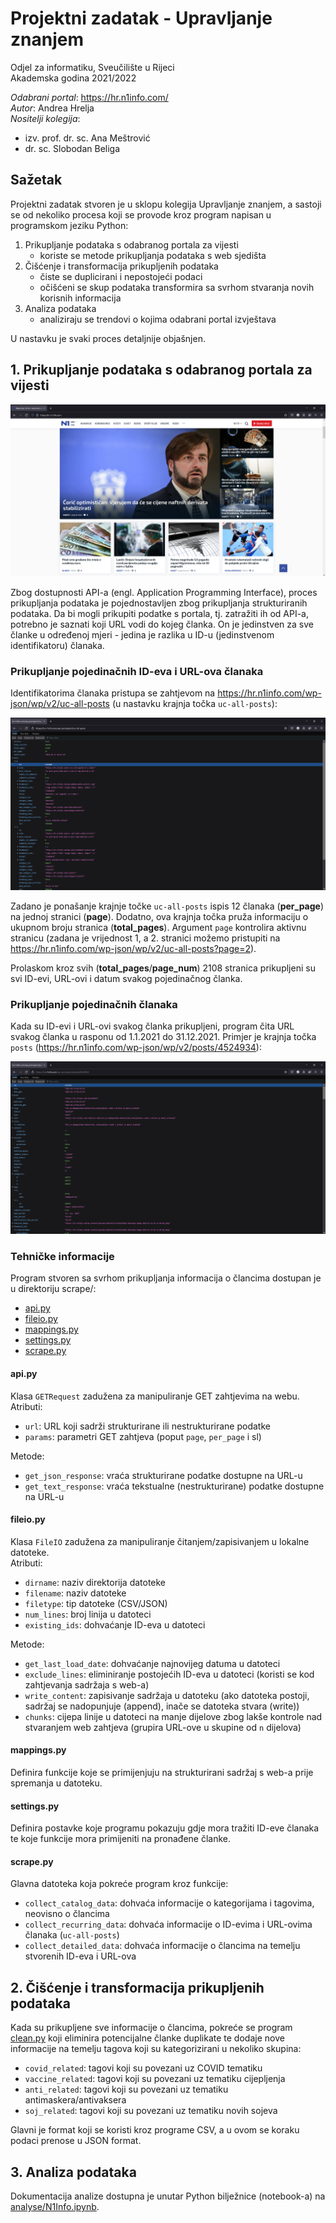 # Projektni zadatak - Upravljanje znanjem
Odjel za informatiku, Sveučilište u Rijeci  
Akademska godina 2021/2022

*Odabrani portal*: https://hr.n1info.com/  
*Autor*: Andrea Hrelja  
*Nositelji kolegija*:
- izv. prof. dr. sc. Ana Meštrović
- dr. sc. Slobodan Beliga

## Sažetak

Projektni zadatak stvoren je u sklopu kolegija Upravljanje znanjem, a sastoji se od nekoliko procesa koji se provode kroz program napisan u programskom jeziku Python:

1. Prikupljanje podataka s odabranog portala za vijesti
   - koriste se metode prikupljanja podataka s web sjedišta
2. Čišćenje i transformacija prikupljenih podataka
   - čiste se duplicirani i nepostojeći podaci
   - očišćeni se skup podataka transformira sa svrhom stvaranja novih korisnih informacija
3. Analiza podataka
   - analiziraju se trendovi o kojima odabrani portal izvještava

U nastavku je svaki proces detaljnije objašnjen.

## 1. Prikupljanje podataka s odabranog portala za vijesti

![Slika portala](docs/img/n1info.png)

Zbog dostupnosti API-a (engl. Application Programming Interface), proces prikupljanja podataka je pojednostavljen zbog prikupljanja strukturiranih podataka. Da bi mogli prikupiti podatke s portala, tj. zatražiti ih od API-a, potrebno je saznati koji URL vodi do kojeg članka. On je jedinstven za sve članke u određenoj mjeri - jedina je razlika u ID-u (jedinstvenom identifikatoru) članaka. 

### Prikupljanje pojedinačnih ID-eva i URL-ova članaka
Identifikatorima članaka pristupa se zahtjevom na https://hr.n1info.com/wp-json/wp/v2/uc-all-posts (u nastavku krajnja točka `uc-all-posts`):

![Krajnja točka uc-all-posts](docs/img/uc-all-posts.png)

Zadano je ponašanje krajnje točke `uc-all-posts` ispis 12 članaka (**per_page**) na jednoj stranici (**page**). Dodatno, ova krajnja točka pruža informaciju o ukupnom broju stranica (**total_pages**). Argument `page` kontrolira aktivnu stranicu (zadana je vrijednost 1, a 2. stranici možemo pristupiti na https://hr.n1info.com/wp-json/wp/v2/uc-all-posts?page=2).

Prolaskom kroz svih (**total_pages**/**page_num**) 2108 stranica prikupljeni su svi ID-evi, URL-ovi i datum svakog pojedinačnog članka.

### Prikupljanje pojedinačnih članaka

Kada su ID-evi i URL-ovi svakog članka prikupljeni, program čita URL svakog članka u rasponu od 1.1.2021 do 31.12.2021. Primjer je krajnja točka `posts` (https://hr.n1info.com/wp-json/wp/v2/posts/4524934):

![Krajnja točka posts](docs/img/posts.png)

### Tehničke informacije

Program stvoren sa svrhom prikupljanja informacija o člancima dostupan je u direktoriju scrape/:
 - [api.py](scrape/api.py)
 - [fileio.py](scrape/fileio.py)
 - [mappings.py](scrape/mappings.py)
 - [settings.py](scrape/settings.py)
 - [scrape.py](scrape/scrape.py)

#### api.py

Klasa `GETRequest` zadužena za manipuliranje GET zahtjevima na webu.  
Atributi:
- `url`: URL koji sadrži strukturirane ili nestrukturirane podatke
- `params`: parametri GET zahtjeva (poput `page`, `per_page` i sl)

Metode:
- `get_json_response`: vraća strukturirane podatke dostupne na URL-u
- `get_text_response`: vraća tekstualne (nestrukturirane) podatke dostupne na URL-u

#### fileio.py

Klasa `FileIO` zadužena za manipuliranje čitanjem/zapisivanjem u lokalne datoteke.  
Atributi:
- `dirname`: naziv direktorija datoteke
- `filename`: naziv datoteke
- `filetype`: tip datoteke (CSV/JSON)
- `num_lines`: broj linija u datoteci
- `existing_ids`: dohvaćanje ID-eva u datoteci

Metode:
- `get_last_load_date`: dohvaćanje najnovijeg datuma u datoteci
- `exclude_lines`: eliminiranje postojećih ID-eva u datoteci (koristi se kod zahtjevanja sadržaja s web-a)
- `write_content`: zapisivanje sadržaja u datoteku (ako datoteka postoji, sadržaj se nadopunjuje (append), inače se datoteka stvara (write))
- `chunks`: cijepa linije u datoteci na manje dijelove zbog lakše kontrole nad stvaranjem web zahtjeva (grupira URL-ove u skupine od `n` dijelova)

#### mappings.py

Definira funkcije koje se primijenjuju na strukturirani sadržaj s web-a prije spremanja u datoteku.

#### settings.py

Definira postavke koje programu pokazuju gdje mora tražiti ID-eve članaka te koje funkcije mora primijeniti na pronađene članke.

#### scrape.py

Glavna datoteka koja pokreće program kroz funkcije:
- `collect_catalog_data`: dohvaća informacije o kategorijama i tagovima, neovisno o člancima
- `collect_recurring_data`: dohvaća informacije o ID-evima i URL-ovima članaka (`uc-all-posts`)
- `collect_detailed_data`: dohvaća informacije o člancima na temelju stvorenih ID-eva i URL-ova

## 2. Čišćenje i transformacija prikupljenih podataka

Kada su prikupljene sve informacije o člancima, pokreće se program [clean.py](scrape/clean.py) koji eliminira potencijalne članke duplikate te dodaje nove informacije na temelju tagova koji su kategorizirani u nekoliko skupina:
- `covid_related`: tagovi koji su povezani uz COVID tematiku
- `vaccine_related`: tagovi koji su povezani uz tematiku cijepljenja
- `anti_related`: tagovi koji su povezani uz tematiku antimaskera/antivaksera
- `soj_related`: tagovi koji su povezani uz tematiku novih sojeva

Glavni je format koji se koristi kroz programe CSV, a u ovom se koraku podaci prenose u JSON format.

## 3. Analiza podataka

Dokumentacija analize dostupna je unutar Python bilježnice (notebook-a) na [analyse/N1Info.ipynb](analyse/N1Info.ipynb).